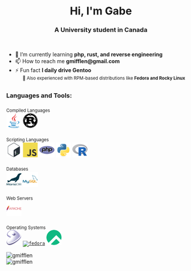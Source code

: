 <div align="left">
  <!-- Introduction -->
  <h1 align="center">Hi, I'm Gabe</h1>
  <h3 align="center">A University student in Canada</h3>
  <br />

  <!-- Learning and Contact Information -->
  <ul>
    <li>
      🌱 I’m currently learning
      <b>php, rust, and reverse engineering</b>
    </li>
    <li>
      📫 How to reach me
      <b>gmifflen@gmail.com</b>
    </li>
    <li>
      ⚡ Fun fact
      <b>I daily drive Gentoo</b>
      <br />
      &nbsp;&nbsp;&nbsp;&nbsp;
      <sup>
        💼 Also experienced with RPM-based distributions like
        <b>Fedora and Rocky Linux</b>
      </sup>
    </li>
  </ul>
  
  <!-- Languages and Tools -->
  <h3>Languages and Tools:</h3>
  <p>
    <!-- Compiled Languages -->
    <sub>Compiled Languages</sub><br />
    <a href="https://www.java.com" target="_blank" rel="noreferrer">
      <code><img
               src="https://raw.githubusercontent.com/devicons/devicon/6910f0503efdd315c8f9b858234310c06e04d9c0/icons/java/java-original.svg"
               alt="java"
               height="40vh"
        /></code
    ></a>
    <a href="https://www.rust-lang.org" target="_blank" rel="noreferrer">
      <code><img 
              src="https://raw.githubusercontent.com/devicons/devicon/6910f0503efdd315c8f9b858234310c06e04d9c0/icons/rust/rust-original.svg" 
              alt="rust" 
              height="40vh" 
      /></code
    ></a>
  </p>

  <p>
    <!-- Scripting Languages -->
    <sub>Scripting Languages</sub><br />
    <a href="https://www.gnu.org/software/bash/" target="_blank" rel="noreferrer">
      <code><img 
              src="https://raw.githubusercontent.com/devicons/devicon/6910f0503efdd315c8f9b858234310c06e04d9c0/icons/bash/bash-original.svg" 
              alt="bash" 
              height="40vh" 
      /></code
    ></a>
    <a href="https://developer.mozilla.org/en-US/docs/Web/JavaScript" target="_blank" rel="noreferrer">
      <code><img
          src="https://raw.githubusercontent.com/devicons/devicon/6910f0503efdd315c8f9b858234310c06e04d9c0/icons/javascript/javascript-original.svg"
          alt="javascript"
          height="40vh"
        /></code
      ></a>
    <a href="https://www.php.net" target="_blank" rel="noreferrer">
      <code><img 
              src="https://raw.githubusercontent.com/devicons/devicon/6910f0503efdd315c8f9b858234310c06e04d9c0/icons/php/php-original.svg" 
              alt="php"  
              height="40vh" 
      /></code
    ></a>
    <a href="https://www.python.org" target="_blank" rel="noreferrer">
      <code><img 
              src="https://raw.githubusercontent.com/devicons/devicon/6910f0503efdd315c8f9b858234310c06e04d9c0/icons/python/python-original.svg" 
              alt="python" 
              height="40vh" 
      /></code
    ></a>
    <a href="https://www.r-project.org/" target="_blank" rel="noreferrer">
      <code><img 
              src="https://raw.githubusercontent.com/devicons/devicon/6910f0503efdd315c8f9b858234310c06e04d9c0/icons/r/r-original.svg"
              alt="r"
              height="40vh"
        /></code
    ></a>
  </p>

  <p>
    <!-- Databases -->
    <sub>Databases</sub><br />
    <a href="https://mariadb.org/" target="_blank" rel="noreferrer">
      <code><img 
              src="https://raw.githubusercontent.com/devicons/devicon/6910f0503efdd315c8f9b858234310c06e04d9c0/icons/mariadb/mariadb-original-wordmark.svg" 
              alt="mariadb" 
              height="40vh" 
      /></code
    ></a>
    <a href="https://www.mysql.com/" target="_blank" rel="noreferrer">
      <code><img
          src="https://raw.githubusercontent.com/devicons/devicon/6910f0503efdd315c8f9b858234310c06e04d9c0/icons/mysql/mysql-original-wordmark.svg"
          alt="mysql"
          height="40vh"
        /></code
      ></a>
  </p>

  <p>
    <!-- Web Servers -->
    <sub>Web Servers</sub><br />
    <a href="https://httpd.apache.org" target="_blank" rel="noreferrer">
      <code><img 
              src="https://raw.githubusercontent.com/devicons/devicon/6910f0503efdd315c8f9b858234310c06e04d9c0/icons/apache/apache-original-wordmark.svg" 
              alt="apache http server" 
              height="40vh"
      /></code
    ></a>
  </p>

  <p>
    <!-- Operating Systems -->
    <sub>Operating Systems</sub><br />
    <a href="https://www.gentoo.org/" target="_blank" rel="noreferrer">
      <code><img 
              src="https://raw.githubusercontent.com/devicons/devicon/6910f0503efdd315c8f9b858234310c06e04d9c0/icons/gentoo/gentoo-original.svg" 
              alt="gentoo" 
              height="40vh" 
      /></code
    ></a>
    <a href="https://fedoraproject.org/" target="_blank" rel="noreferrer">
      <code><img 
              src="https://upload.wikimedia.org/wikipedia/commons/thumb/4/41/Fedora_icon_%282021%29.svg/768px-Fedora_icon_%282021%29.svg.png" 
              alt="fedora" 
              height="40vh" 
      /></code
    ></a>
    <a href="https://rockylinux.org/" target="_blank" rel="noreferrer">
      <code><img 
              src="https://raw.githubusercontent.com/devicons/devicon/6910f0503efdd315c8f9b858234310c06e04d9c0/icons/rockylinux/rockylinux-original.svg" 
              alt="rocky linux" 
              height="40vh" 
      /></code
    ></a>
  </p>

  <!-- GitHub Stats -->
  <div>
    <img
      src="https://github-readme-stats.vercel.app/api/top-langs?username=gmifflen&show_icons=true&theme=solarized-light&locale=en&layout=compact"
      alt="gmifflen"
    />
  </div>

  <!-- Profile Views -->
  <div>
    <img src="https://komarev.com/ghpvc/?username=gmifflen&label=Profile%20Views&color=0e75b6&style=flat" alt="gmifflen" />
  </div>
</div>

